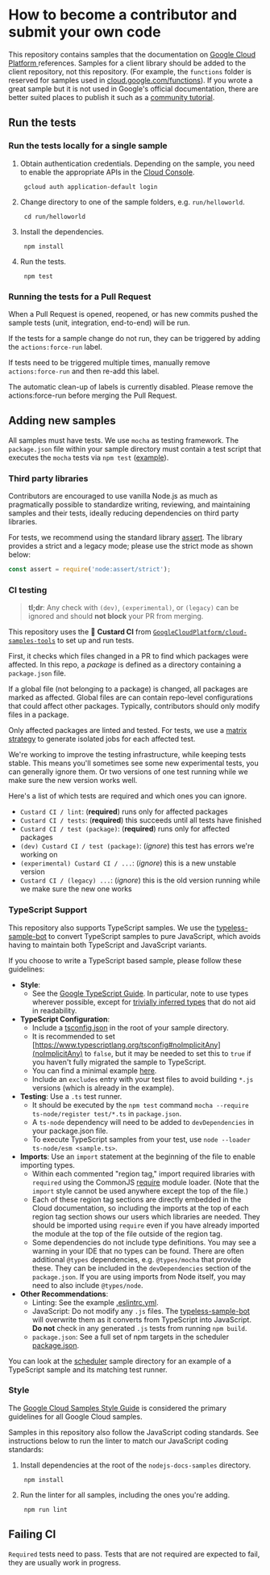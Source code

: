 # How to become a contributor and submit your own code

This repository contains samples that the documentation on [Google Cloud
Platform ][cloud] references. Samples for a client library should be added to
the client repository, not this repository. (For example, the `functions` folder
is reserved for samples used in
[cloud.google.com/functions](https://cloud.google.com/functions)). If you wrote
a great sample but it is not used in Google's official documentation, there are
better suited places to publish it such as a [community
tutorial](https://cloud.google.com/community/).

## Run the tests

### Run the tests locally for a single sample

1. Obtain authentication credentials. Depending on the sample, you need to
enable the appropriate APIs in the [Cloud
Console](https://console.cloud.google.com/apis/library).

        gcloud auth application-default login

1. Change directory to one of the sample folders, e.g. `run/helloworld`.

        cd run/helloworld

1. Install the dependencies.

        npm install

1. Run the tests.

        npm test

### Running the tests for a Pull Request

When a Pull Request is opened, reopened, or has new commits pushed the sample tests (unit, integration, end-to-end) will be run.

If the tests for a sample change do not run, they can be triggered by adding the `actions:force-run` label.

If tests need to be triggered multiple times, manually remove `actions:force-run` and then re-add this label.

The automatic clean-up of labels is currently disabled. Please remove the actions:force-run before merging the Pull Request.

## Adding new samples

All samples must have tests. We use `mocha` as testing framework. The
`package.json` file within your sample directory must contain a test script that
executes the `mocha` tests via `npm test`
([example](https://github.com/GoogleCloudPlatform/nodejs-docs-samples/blob/main/batch/package.json#L13)).

### Third party libraries

Contributors are encouraged to use vanilla Node.js as much as pragmatically
possible to standardize writing, reviewing, and maintaining samples and their
tests, ideally reducing dependencies on third party libraries.

For tests, we recommend using the standard
library [assert](https://nodejs.org/docs/latest-v18.x/api/assert.html). The library provides a strict and a legacy mode; please use the
strict mode as shown below:

```js
const assert = require('node:assert/strict');
```

### CI testing

> **tl;dr**: Any check with `(dev)`, `(experimental)`, or `(legacy)` can be ignored and should **not block** your PR from merging.

This repository uses the 🍮 **Custard CI** from
[`GoogleCloudPlatform/cloud-samples-tools`](https://github.com/GoogleCloudPlatform/cloud-samples-tools)
to set up and run tests.

First, it checks which files changed in a PR to find which packages were affected.
In this repo, a _package_ is defined as a directory containing a `package.json` file.

If a global file (not belonging to a package) is changed, all packages are marked as affected.
Global files are can contain repo-level configurations that could affect other packages.
Typically, contributors should only modify files in a package.

Only affected packages are linted and tested.
For tests, we use a
[matrix strategy](https://docs.github.com/en/actions/writing-workflows/choosing-what-your-workflow-does/running-variations-of-jobs-in-a-workflow)
to generate isolated jobs for each affected test.

We're working to improve the testing infrastructure, while keeping tests stable.
This means you'll sometimes see some new experimental tests, you can generally ignore them.
Or two versions of one test running while we make sure the new version works well.

Here's a list of which tests are required and which ones you can ignore.
* `Custard CI / lint`: (**required**) runs only for affected packages
* `Custard CI / tests`: (**required**) this succeeds until all tests have finished
* `Custard CI / test (package)`: (**required**) runs only for affected packages
* `(dev) Custard CI / test (package)`: (_ignore_) this test has errors we're working on
* `(experimental) Custard CI / ...`: (_ignore_) this is a new unstable version
* `Custard CI / (legacy) ...`: (_ignore_) this is the old version running while we make sure the new one works

### TypeScript Support

This repository also supports TypeScript samples. We use the
[typeless-sample-bot](https://github.com/googleapis/google-cloud-node/tree/main/packages/typeless-sample-bot)
to convert TypeScript samples to pure JavaScript, which avoids having to
maintain both TypeScript and JavaScript variants.

If you choose to write a TypeScript based sample, please follow these
guidelines:

* **Style**:
  * See the [Google TypeScript
    Guide](https://google.github.io/styleguide/tsguide.html). In particular,
    note to use types wherever possible, except for [trivially inferred
    types](https://google.github.io/styleguide/tsguide.html#type-inference) that
    do not aid in readability.
* **TypeScript Configuration**:
  * Include a
    [tsconfig.json](https://www.typescriptlang.org/docs/handbook/tsconfig-json.html)
    in the root of your sample directory.
  * It is recommended to set
    [https://www.typescriptlang.org/tsconfig#noImplicitAny](noImplicitAny) to
    `false`, but it may be needed to set this to `true` if you haven't fully
    migrated the sample to TypeScript.
  * You can find a minimal example
    [here](https://github.com/GoogleCloudPlatform/nodejs-docs-samples/tree/main/scheduler/tsconfig.json).
  * Include an `excludes` entry with your test files to avoid building `*.js`
    versions (which is already in the example).
* **Testing**: Use a `.ts` test runner.
  * It should be executed by the `npm test` command `mocha --require
    ts-node/register test/*.ts` in `package.json`.
  * A `ts-node` dependency will need to be added to `devDependencies` in your
    package.json file.
  * To execute TypeScript samples from your test, use `node --loader ts-node/esm
    <sample.ts>`.
* **Imports**: Use an `import` statement at the beginning of the file to enable
  importing types.
  * Within each commented "region tag," import required libraries with
    `required` using the CommonJS
    [require](https://nodejs.org/api/modules.html#requireid) module loader.
    (Note that the `import` style cannot be used anywhere except the top of the
    file.)
  * Each of these region tag sections are directly embedded in the Cloud
    documentation, so including the imports at the top of each region tag
    section shows our users which libraries are needed. They should be imported
    using `require` even if you have already imported the module at the top of
    the file outside of the region tag.
  * Some dependencies do not include type definitions. You may see a warning in
    your IDE that no types can be found. There are often additional `@types`
    dependencies, e.g. `@types/mocha` that provide these. They can be included
    in the `devDependencies` section of the `package.json`. If you are using
    imports from Node itself, you may need to also include `@types/node`.
* **Other Recommendations**:
  * Linting: See the example
    [.eslintrc.yml](https://github.com/GoogleCloudPlatform/nodejs-docs-samples/tree/main/scheduler/.eslintrc.yml).
  * JavaScript: Do not modify any `.js` files. The
    [typeless-sample-bot](https://github.com/googleapis/google-cloud-node/tree/main/packages/typeless-sample-bot)
    will overwrite them as it converts from TypeScript into JavaScript. **Do
    not** check in any generated `.js` tests from running `npm build`.
  * `package.json`: See a full set of npm targets in the scheduler
    [package.json](https://github.com/GoogleCloudPlatform/nodejs-docs-samples/tree/main/scheduler/package.json).

You can look at the
[scheduler](https://github.com/GoogleCloudPlatform/nodejs-docs-samples/tree/main/scheduler)
sample directory for an example of a TypeScript sample and its matching test
runner.

### Style

The [Google Cloud Samples Style Guide][style-guide] is considered the primary
guidelines for all Google Cloud samples.

[style-guide]: https://googlecloudplatform.github.io/samples-style-guide/

Samples in this repository also follow the JavaScript coding standards. See
instructions below to run the linter to match our JavaScript coding standards:

1. Install dependencies at the root of the `nodejs-docs-samples` directory.

        npm install

1. Run the linter for all samples, including the ones you're adding.

        npm run lint

[cloud]: https://cloud.google.com/

## Failing CI

`Required` tests need to pass. Tests that are not required are expected to fail,
they are usually work in progress.
